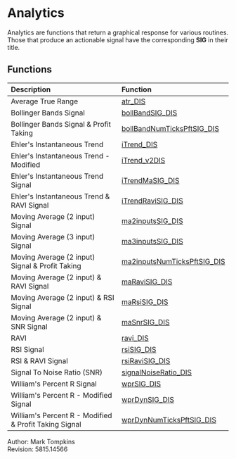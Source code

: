# Analytics #
Analytics are functions that return a graphical response for various routines.    
Those that produce an actionable signal have the corresponding **SIG** in their title.

## Functions ##
| Description | Function |
|:-----|:-----|
|Average True Range| [atr_DIS](https://github.com/mtompkins/openAlgo/tree/master/Matlab/Functions/Analytics/atr_DIS)|
|Bollinger Bands Signal|[bollBandSIG_DIS](https://github.com/mtompkins/openAlgo/tree/master/Matlab/Functions/Analytics/bollBandSIG_DIS)|
|Bollinger Bands Signal & Profit Taking|[bollBandNumTicksPftSIG_DIS](https://github.com/mtompkins/openAlgo/tree/master/Matlab/Functions/Analytics/bollBandNumTicksPftSIG_DIS)|
|Ehler's Instantaneous Trend|[iTrend_DIS](https://github.com/mtompkins/openAlgo/tree/master/Matlab/Functions/Analytics/iTrend_DIS)|
|Ehler's Instantaneous Trend - Modified|[iTrend_v2DIS](https://github.com/mtompkins/openAlgo/tree/master/Matlab/Functions/Analytics/iTrend_v2DIS)
|Ehler's Instantaneous Trend Signal|[iTrendMaSIG_DIS](https://github.com/mtompkins/openAlgo/tree/master/Matlab/Functions/Analytics/iTrendMaSIG_DIS)|
|Ehler's Instantaneous Trend & RAVI Signal|[iTrendRaviSIG_DIS](https://github.com/mtompkins/openAlgo/tree/master/Matlab/Functions/Analytics/iTrendRaviSIG_DIS)|
|Moving Average (2 input) Signal|[ma2inputsSIG_DIS](https://github.com/mtompkins/openAlgo/tree/master/Matlab/Functions/Analytics/ma2inputsSIG_DIS)|
|Moving Average (3 input) Signal|[ ma3inputsSIG_DIS](https://github.com/mtompkins/openAlgo/tree/master/Matlab/Functions/Analytics/ma3inputsSIG_DIS)|
|Moving Average (2 input) Signal & Profit Taking|[ ma2inputsNumTicksPftSIG_DIS](https://github.com/mtompkins/openAlgo/tree/master/Matlab/Functions/Analytics/ma2inputsNumTicksPftSIG_DIS)|
|Moving Average (2 input) & RAVI Signal|[maRaviSIG_DIS](https://github.com/mtompkins/openAlgo/tree/master/Matlab/Functions/Analytics/maRaviSIG_DIS)|
|Moving Average (2 input) & RSI Signal|[maRsiSIG_DIS](https://github.com/mtompkins/openAlgo/tree/master/Matlab/Functions/Analytics/maRsiSIG_DIS)|
|Moving Average (2 input) & SNR Signal|[maSnrSIG_DIS](https://github.com/mtompkins/openAlgo/tree/master/Matlab/Functions/Analytics/maSnrSIG_DIS)|
|RAVI|[ ravi_DIS](https://github.com/mtompkins/openAlgo/tree/master/Matlab/Functions/Analytics/ravi_DIS)|
|RSI Signal|[rsiSIG_DIS](https://github.com/mtompkins/openAlgo/tree/master/Matlab/Functions/Analytics/rsiSIG_DIS)|
|RSI & RAVI Signal|[rsiRaviSIG_DIS](https://github.com/mtompkins/openAlgo/tree/master/Matlab/Functions/Analytics/rsiRaviSIG_DIS)|
|Signal To Noise Ratio (SNR)|[signalNoiseRatio_DIS](https://github.com/mtompkins/openAlgo/tree/master/Matlab/Functions/Analytics/signalNoiseRatio_DIS)|
|William's Percent R Signal|[wprSIG_DIS](https://github.com/mtompkins/openAlgo/tree/master/Matlab/Functions/Analytics/wprSIG_DIS)|
|William's Percent R - Modified Signal|[wprDynSIG_DIS](https://github.com/mtompkins/openAlgo/tree/master/Matlab/Functions/Analytics/wprDynSIG_DIS)|
|William's Percent R - Modified & Profit Taking Signal|[wprDynNumTicksPftSIG_DIS](https://github.com/mtompkins/openAlgo/tree/master/Matlab/Functions/Analytics/wprDynNumTicksPftSIG_DIS)|


Author:			Mark Tompkins  
Revision:		5815.14566
